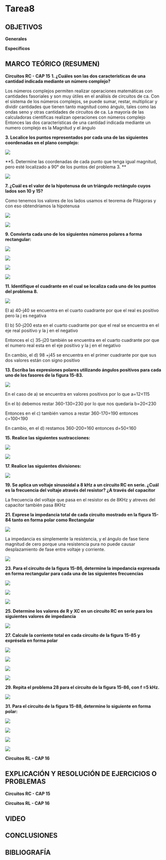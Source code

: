 # Tarea8

## OBJETIVOS

**Generales**



**Específicos**


## MARCO TEÓRICO (RESUMEN)

**Circuitos RC - CAP 15**
**1. ¿Cuáles son las dos características de una cantidad indicada mediante un número complejo?**

Los números complejos permiten realizar operaciones matemáticas con cantidades fasoriales y son muy útiles en el análisis de circuitos de ca. Con el sistema de los números complejos, se puede sumar, restar, multiplicar y dividir cantidades que tienen tanto magnitud como ángulo, tales como las ondas seno y otras cantidades de circuitos de ca. La mayoría de las calculadoras científicas realizan operaciones con números complejo
Entonces las dos características de una cantidad indicada mediante un numero complejo es la Magnitud y el ángulo

**3. Localice los puntos representados por cada una de las siguientes coordenadas en el plano complejo:**

![](https://github.com/bavargas5/Tarea8/blob/main/IMG%20BN/1.PNG)

**5. Determine las coordenadas de cada punto que tenga igual magnitud, pero esté localizado a 90° de los puntos del problema 3. **

![](https://github.com/bavargas5/Tarea8/blob/main/IMG%20BN/2.PNG)

**7. ¿Cuál es el valor de la hipotenusa de un triángulo rectángulo cuyos lados son 10 y 15?**

Como tenemos los valores de los lados usamos el teorema de Pitágoras y con eso obtendríamos la hipotenusa

![](https://github.com/bavargas5/Tarea8/blob/main/IMG%20BN/3.PNG)


![](https://github.com/bavargas5/Tarea8/blob/main/IMG%20BN/4.PNG)

**9. Convierta cada uno de los siguientes números polares a forma rectangular:**


![](https://github.com/bavargas5/Tarea8/blob/main/IMG%20BN/5.PNG)

![](https://github.com/bavargas5/Tarea8/blob/main/IMG%20BN/6.PNG)

![](https://github.com/bavargas5/Tarea8/blob/main/IMG%20BN/7.PNG)

![](https://github.com/bavargas5/Tarea8/blob/main/IMG%20BN/8.PNG)

**11. Identifique el cuadrante en el cual se localiza cada uno de los puntos del problema 8.**

![](https://github.com/bavargas5/Tarea8/blob/main/IMG%20BN/9.PNG)


El a) 40-j40 se encuentra en el cuarto cuadrante por que el real es positivo pero la j es negativa

El b) 50-j200 esta en el cuarto cuadrante por que el real se encuentra en el eje real positivo y la j en el negativo

Entonces el c) 35-j20 también se encuentra en el cuarto cuadrante por que el numero real esta en el eje positivo y la j en el negativo

En cambio, el d) 98 +j45 se encuentra en el primer cuadrante por que sus dos valores están con signo positivo 

**13. Escriba las expresiones polares utilizando ángulos positivos para cada uno de los fasores de la figura 15-83.**

![](https://github.com/bavargas5/Tarea8/blob/main/IMG%20BN/10.PNG)

En el caso de a) se encuentra en valores positivos por lo que a=12<115

En el b) debemos restar 360-130=230 por lo que nos quedaría b=20<230

Entonces en el c) también vamos a restar 360-170=190 entonces c=100<190

En cambio, en el d) restamos 360-200=160 entonces d=50<160


**15. Realice las siguientes sustracciones:**

![](https://github.com/bavargas5/Tarea8/blob/main/IMG%20BN/11.PNG)


![](https://github.com/bavargas5/Tarea8/blob/main/IMG%20BN/12.PNG)

**17. Realice las siguientes divisiones:**

![](https://github.com/bavargas5/Tarea8/blob/main/IMG%20BN/13.PNG)

**19. Se aplica un voltaje sinusoidal a 8 kHz a un circuito RC en serie. ¿Cuál es la frecuencia del voltaje através del resistor? ¿A través del capacitor**

La frecuencia del voltaje que pasa en el resistor es de 8KHz y atreves del capacitor también pasa 8KHz

**21. Exprese la impedancia total de cada circuito mostrado en la figura 15-84 tanto en forma polar como Rectangular**

![](https://github.com/bavargas5/Tarea8/blob/main/IMG%20BN/14.PNG)

La impedancia es simplemente la resistencia, y el ángulo de fase tiene magnitud de cero porque
una resistencia pura no puede causar desplazamiento de fase entre voltaje y corriente.

![](https://github.com/bavargas5/Tarea8/blob/main/IMG%20BN/15.PNG)


**23. Para el circuito de la figura 15-86, determine la impedancia expresada en forma rectangular para cada una de las siguientes frecuencias**

![](https://github.com/bavargas5/Tarea8/blob/main/IMG%20BN/16.PNG)

![](https://github.com/bavargas5/Tarea8/blob/main/IMG%20BN/17.PNG)

![](https://github.com/bavargas5/Tarea8/blob/main/IMG%20BN/18.PNG)


**25. Determine los valores de R y XC en un circuito RC en serie para los siguientes valores de impedancia**


![](https://github.com/bavargas5/Tarea8/blob/main/IMG%20BN/19.PNG)


**27. Calcule la corriente total en cada circuito de la figura 15-85 y exprésela en forma polar**

![](https://github.com/bavargas5/Tarea8/blob/main/IMG%20BN/20.PNG)

![](https://github.com/bavargas5/Tarea8/blob/main/IMG%20BN/21.PNG)

![](https://github.com/bavargas5/Tarea8/blob/main/IMG%20BN/22.PNG)

![](https://github.com/bavargas5/Tarea8/blob/main/IMG%20BN/23.PNG)

**29. Repita el problema 28 para el circuito de la figura 15-86, con f =5 kHz.**

![](https://github.com/bavargas5/Tarea8/blob/main/IMG%20BN/24.PNG)

**31. Para el circuito de la figura 15-88, determine lo siguiente en forma polar:**

![](https://github.com/bavargas5/Tarea8/blob/main/IMG%20BN/25.PNG)

![](https://github.com/bavargas5/Tarea8/blob/main/IMG%20BN/26.PNG)

![](https://github.com/bavargas5/Tarea8/blob/main/IMG%20BN/27.PNG)

![](https://github.com/bavargas5/Tarea8/blob/main/IMG%20BN/28.PNG)




**Circuitos RL - CAP 16**


## EXPLICACIÓN Y RESOLUCIÓN DE EJERCICIOS O PROBLEMAS


**Circuitos RC - CAP 15**


**Circuitos RL - CAP 16**


## VIDEO



## CONCLUSIONES



## BIBLIOGRAFÍA


